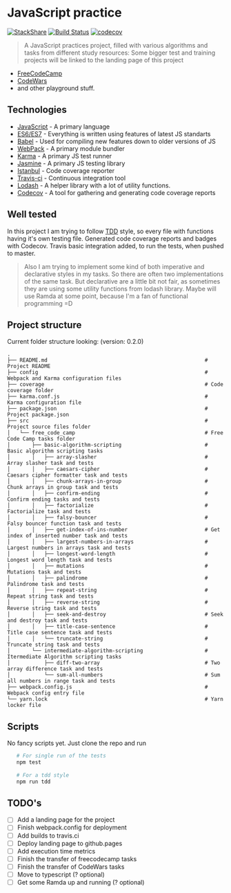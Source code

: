 # JavaScript practice
[![StackShare](https://img.shields.io/badge/tech-stack-0690fa.svg?style=flat)](https://stackshare.io/MikeSaprykin/js-stack)
[![Build Status](https://travis-ci.org/MikeSaprykin/js-practice.svg?branch=master)](https://travis-ci.org/MikeSaprykin/js-practice)
[![codecov](https://codecov.io/gh/MikeSaprykin/js-practice/branch/master/graph/badge.svg)](https://codecov.io/gh/MikeSaprykin/js-practice)
> A JavaScript practices project, filled with various algorithms and tasks from different study resources:
> Some bigger test and training projects will be linked to the landing page of this project
* [FreeCodeCamp](https://www.freecodecamp.org/)
* [CodeWars](https://www.codewars.com)
* and other playground stuff.

## Technologies
* [JavaScript](https://www.javascript.com) - A primary language
* [ES6/ES7](http://es6-features.org) - Everything is written using features of latest JS standarts
* [Babel](https://babeljs.io) - Used for compiling new features down to older versions of JS
* [WebPack](https://webpack.js.org) - A primary module bundler
* [Karma](https://karma-runner.github.io/1.0/index.html) - A primary JS test runner
* [Jasmine](https://jasmine.github.io) - A primary JS testing library
* [Istanbul](https://istanbul.js.org) - Code coverage reporter
* [Travis-ci](https://travis-ci.org) - Continuous integration tool
* [Lodash](https://lodash.com) - A helper library with a lot of utility functions. 
* [Codecov](https://codecov.io) - A tool for gathering and generating code coverage reports

## Well tested
In this project I am trying to follow [TDD](https://en.wikipedia.org/wiki/Test-driven_development) style,
so every file with functions having it's own testing file.
Generated code coverage reports and badges with Codecov.
Travis basic integration added, to run the tests, when pushed to master.

> Also I am trying to implement some kind of both imperative and declarative styles
 in my tasks. So there are often two implementations of the same task.
 But declarative are a little bit not fair, as sometimes they are using some 
 utility functions from lodash library. Maybe will use Ramda at some point, because I'm a fan
 of functional programming =D
 
## Project structure
Current folder structure looking: (version: 0.2.0)
```
.
├── README.md                                                   # Project README
├── config                                                      # Webpack and Karma configuration files
├── coverage                                                    # Code coverage folder
├── karma.conf.js                                               # Karma configuration file
├── package.json                                                # Project package.json
├── src                                                         # Project source files folder
│   └── free_code_camp                                          # Free Code Camp tasks folder
│       ├── basic-algorithm-scripting                           # Basic algorithm scripting tasks
│       │   ├── array-slasher                                   # Array slasher task and tests
│       │   ├── caesars-cipher                                  # Caesars cipher formatter task and tests
│       │   ├── chunk-arrays-in-group                           # Chunk arrays in group task and tests
│       │   ├── confirm-ending                                  # Confirm ending tasks and tests
│       │   ├── factorialize                                    # Factorialize task and tests
│       │   ├── falsy-bouncer                                   # Falsy bouncer function task and tests
│       │   ├── get-index-of-ins-number                         # Get index of inserted number task and tests
│       │   ├── largest-numbers-in-arrays                       # Largest numbers in arrays task and tests
│       │   ├── longest-word-length                             # Longest word length task and tests
│       │   ├── mutations                                       # Mutations task and tests
│       │   ├── palindrome                                      # Palindrome task and tests
│       │   ├── repeat-string                                   # Repeat string task and tests
│       │   ├── reverse-string                                  # Reverse string task and tests
│       │   ├── seek-and-destroy                                # Seek and destroy task and tests
│       │   ├── title-case-sentence                             # Title case sentence task and tests
│       │   └── truncate-string                                 # Truncate string task and tests
│       └── intermediate-algorithm-scripting                    # Itermediate Algorithm scripting tasks
│           ├── diff-two-array                                  # Two array difference task and tests
│           └── sum-all-numbers                                 # Sum all numbers in range task and tests
├── webpack.config.js                                           # Webpack config entry file
└── yarn.lock                                                   # Yarn locker file
```
 
## Scripts
No fancy scripts yet. Just clone the repo and run
```bash
   # For single run of the tests
   npm test 
   
   # For a tdd style
   npm run tdd
```
 
## TODO's
* [ ] Add a landing page for the project
* [ ] Finish webpack.config for deployment
* [ ] Add builds to travis.ci
* [ ] Deploy landing page to github.pages
* [ ] Add execution time metrics
* [ ] Finish the transfer of freecodecamp tasks
* [ ] Finish the transfer of CodeWars tasks
* [ ] Move to typescript (? optional)
* [ ] Get some Ramda up and running (? optional)
